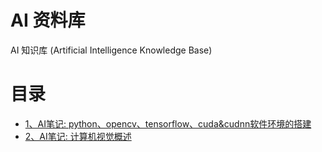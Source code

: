 # AI 资料库

AI 知识库 (Artificial Intelligence Knowledge Base)

# 目录

- [1、AI笔记: python、opencv、tensorflow、cuda&cudnn软件环境的搭建](./contents/1.md)
- [2、AI笔记: 计算机视觉概述](./contents/2.md)